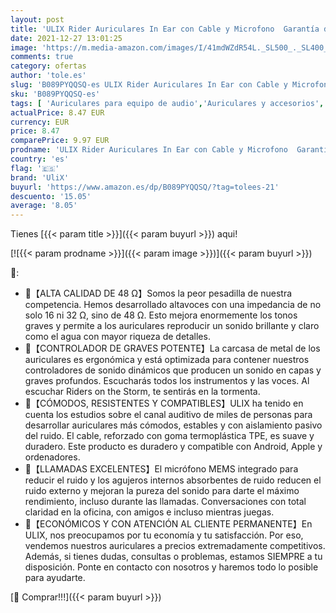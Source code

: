 ```yaml
---
layout: post
title: 'ULIX Rider Auriculares In Ear con Cable y Microfono  Garantía de 3 años  Cable Reforzado  Graves  48 Ω  Cascos para iPhone  iPad  Samsung  Mi  Xiaomi  Huawei  Gaming  Deportivos  Ordenador  Portátil'
date: 2021-12-27 13:01:25
image: 'https://m.media-amazon.com/images/I/41mdWZdR54L._SL500_._SL400_.jpg'
comments: true
category: ofertas
author: 'tole.es'
slug: 'B089PYQQSQ-es ULIX Rider Auriculares In Ear con Cable y Microfono...'
sku: 'B089PYQQSQ-es'
tags: [ 'Auriculares para equipo de audio','Auriculares y accesorios','Electrónica','ipad','iphone','ulix', ]
actualPrice: 8.47 EUR
currency: EUR
price: 8.47
comparePrice: 9.97 EUR
prodname: 'ULIX Rider Auriculares In Ear con Cable y Microfono  Garantía de 3 años  Cable Reforzado  Graves  48 Ω  Cascos para iPhone  iPad  Samsung  Mi  Xiaomi  Huawei  Gaming  Deportivos  Ordenador  Portátil'
country: 'es'
flag: '🇪🇸'
brand: 'UliX'
buyurl: 'https://www.amazon.es/dp/B089PYQQSQ/?tag=tolees-21'
descuento: '15.05'
average: '8.05'
---
```


Tienes [{{< param title >}}]({{< param buyurl >}}) aqui!

[![{{< param prodname >}}]({{< param image >}})]({{< param buyurl >}})

🔎:

- 🎵【ALTA CALIDAD DE 48 Ω】Somos la peor pesadilla de nuestra competencia. Hemos desarrollado altavoces con una impedancia de no solo 16 ni 32 Ω, sino de 48 Ω. Esto mejora enormemente los tonos graves y permite a los auriculares reproducir un sonido brillante y claro como el agua con mayor riqueza de detalles.
- 🎵【CONTROLADOR DE GRAVES POTENTE】La carcasa de metal de los auriculares es ergonómica y está optimizada para contener nuestros controladores de sonido dinámicos que producen un sonido en capas y graves profundos. Escucharás todos los instrumentos y las voces. Al escuchar Riders on the Storm, te sentirás en la tormenta.
- 🎵【CÓMODOS, RESISTENTES Y COMPATIBLES】ULIX ha tenido en cuenta los estudios sobre el canal auditivo de miles de personas para desarrollar auriculares más cómodos, estables y con aislamiento pasivo del ruido. El cable, reforzado con goma termoplástica TPE, es suave y duradero. Este producto es duradero y compatible con Android, Apple y ordenadores.
- 🎵【LLAMADAS EXCELENTES】El micrófono MEMS integrado para reducir el ruido y los agujeros internos absorbentes de ruido reducen el ruido externo y mejoran la pureza del sonido para darte el máximo rendimiento, incluso durante las llamadas. Conversaciones con total claridad en la oficina, con amigos e incluso mientras juegas.
- 🎵【ECONÓMICOS Y CON ATENCIÓN AL CLIENTE PERMANENTE】En ULIX, nos preocupamos por tu economía y tu satisfacción. Por eso, vendemos nuestros auriculares a precios extremadamente competitivos. Además, si tienes dudas, consultas o problemas, estamos SIEMPRE a tu disposición. Ponte en contacto con nosotros y haremos todo lo posible para ayudarte.

[🛒 Comprar!!!]({{< param buyurl >}})
